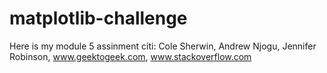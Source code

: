 # matplotlib-challenge
Here is my module 5 assinment 
citi: Cole Sherwin, Andrew Njogu, Jennifer Robinson, www.geektogeek.com, www.stackoverflow.com
